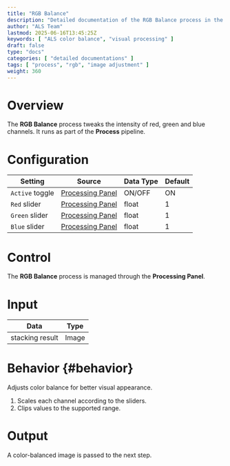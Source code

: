 ```yaml
---
title: "RGB Balance"
description: "Detailed documentation of the RGB Balance process in the ALS Process module"
author: "ALS Team"
lastmod: 2025-06-16T13:45:25Z
keywords: [ "ALS color balance", "visual processing" ]
draft: false
type: "docs"
categories: [ "detailed documentations" ]
tags: [ "process", "rgb", "image adjustment" ]
weight: 360
---
```


# Overview

The **RGB Balance** process tweaks the intensity of red, green and blue channels.
It runs as part of the **Process** pipeline.

# Configuration

| Setting | Source | Data Type | Default |
|---------|------------------------------|------------------|---------|
| `Active` toggle | [Processing Panel](../ui/processing/) | ON/OFF | ON |
| `Red` slider | [Processing Panel](../ui/processing/) | float | 1 |
| `Green` slider | [Processing Panel](../ui/processing/) | float | 1 |
| `Blue` slider | [Processing Panel](../ui/processing/) | float | 1 |

# Control

The **RGB Balance** process is managed through the **Processing Panel**.

# Input

| Data | Type |
|------|------|
| stacking result | Image |

# Behavior {#behavior}

Adjusts color balance for better visual appearance.

1. Scales each channel according to the sliders.
2. Clips values to the supported range.

# Output

A color-balanced image is passed to the next step.
